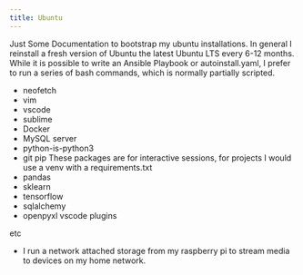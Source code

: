 ```yaml
---
title: Ubuntu
---
```

Just Some Documentation to bootstrap my ubuntu installations. In general I reinstall a fresh version of Ubuntu the latest Ubuntu LTS every 6-12 months. While it is possible to write an Ansible Playbook or autoinstall.yaml, I prefer to run a series of bash commands, which is normally partially scripted.
- neofetch
- vim
- vscode
- sublime
- Docker
- MySQL server
- python-is-python3
- git
pip
These packages are for interactive sessions, for projects I would use a venv with a requirements.txt
- pandas
- sklearn
- tensorflow
- sqlalchemy
- openpyxl
vscode plugins

etc
- I run a network attached storage from my raspberry pi to stream media to devices on my home network.
